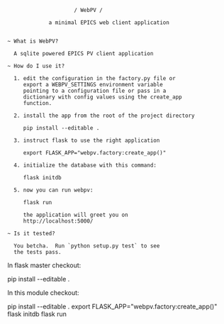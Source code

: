                          / WebPV /

                 a minimal EPICS web client application


    ~ What is WebPV?

      A sqlite powered EPICS PV client application

    ~ How do I use it?

      1. edit the configuration in the factory.py file or
         export a WEBPV_SETTINGS environment variable
         pointing to a configuration file or pass in a
         dictionary with config values using the create_app
         function.

      2. install the app from the root of the project directory

         pip install --editable .

      3. instruct flask to use the right application

         export FLASK_APP="webpv.factory:create_app()"

      4. initialize the database with this command:

         flask initdb

      5. now you can run webpv:

         flask run

         the application will greet you on
         http://localhost:5000/

    ~ Is it tested?

      You betcha.  Run `python setup.py test` to see
      the tests pass.

In flask master checkout:

pip install --editable .


In this module checkout:

pip install --editable .
export FLASK_APP="webpv.factory:create_app()"
flask initdb
flask run
